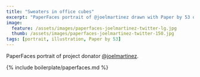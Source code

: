 ```yaml
---
title: "Sweaters in office cubes"
excerpt: "PaperFaces portrait of @joelmartinez drawn with Paper by 53 on an iPad."
image: 
  feature: /assets/images/paperfaces-joelmartinez-twitter-lg.jpg
  thumb: /assets/images/paperfaces-joelmartinez-twitter-150.jpg
tags: [portrait, illustration, Paper by 53]
---
```


PaperFaces portrait of project donator [@joelmartinez](http://twitter.com/joelmartinez).

{% include boilerplate/paperfaces.md %}